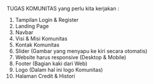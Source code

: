 TUGAS KOMUNITAS
yang perlu kita kerjakan :
1. Tampilan Login & Register
2. Landing Page
3. Navbar
4. Visi & Misi Komunitas 
5. Kontak Komunitas
6. Slider (Gambar yang menyapu ke kiri secara otomatis)
7. Website harus responsive (Desktop & Mobile)
8. Footer (Bagian kaki dari Web)
9. Logo (Dalam hal ini logo Komunitas)
10. Halaman Credit & Histori
